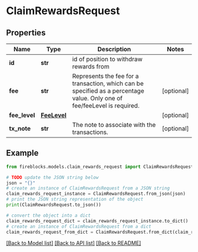 # ClaimRewardsRequest


## Properties

Name | Type | Description | Notes
------------ | ------------- | ------------- | -------------
**id** | **str** | id of position to withdraw rewards from | 
**fee** | **str** | Represents the fee for a transaction, which can be specified as a percentage value. Only one of fee/feeLevel is required. | [optional] 
**fee_level** | [**FeeLevel**](FeeLevel.md) |  | [optional] 
**tx_note** | **str** | The note to associate with the transactions. | [optional] 

## Example

```python
from fireblocks.models.claim_rewards_request import ClaimRewardsRequest

# TODO update the JSON string below
json = "{}"
# create an instance of ClaimRewardsRequest from a JSON string
claim_rewards_request_instance = ClaimRewardsRequest.from_json(json)
# print the JSON string representation of the object
print(ClaimRewardsRequest.to_json())

# convert the object into a dict
claim_rewards_request_dict = claim_rewards_request_instance.to_dict()
# create an instance of ClaimRewardsRequest from a dict
claim_rewards_request_from_dict = ClaimRewardsRequest.from_dict(claim_rewards_request_dict)
```
[[Back to Model list]](../README.md#documentation-for-models) [[Back to API list]](../README.md#documentation-for-api-endpoints) [[Back to README]](../README.md)


